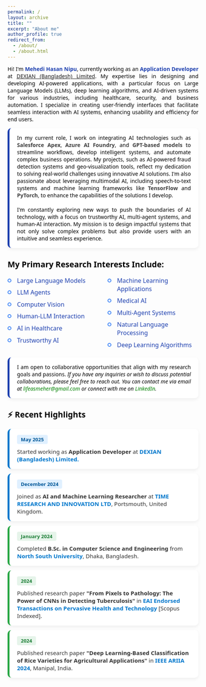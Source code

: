 ```yaml
---
permalink: /
layout: archive
title: ""
excerpt: "About me"
author_profile: true
redirect_from: 
  - /about/
  - /about.html
---
```


<span style="font-family: 'Segoe UI', sans-serif; color: black;">


<style>
  .news-wrapper {
    font-family: 'Segoe UI', sans-serif;
  }

  .news-card {
    background: #ffffff;
    border-radius: 10px;
    padding: 16px 20px;
    margin: 12px 0;
    box-shadow: 0 4px 10px rgba(0,0,0,0.06);
    transition: transform 0.2s ease;
  }

  .news-card:hover {
    transform: scale(1.015);
  }

  .news-date {
    font-weight: 600;
    padding: 3px 10px;
    border-radius: 4px;
    font-size: 13px;
    display: inline-block;
    margin-bottom: 6px;
  }

  .news-link {
    color: #0077cc;
    font-weight: 600;
    text-decoration: none;
  }

  .news-link:hover {
    text-decoration: underline;
  }

  .news-desc {
    color: #333;
    margin-top: 4px;
    font-size: 15px;
  }

  /* Color coding by year */
  .year-2025 {
    border-left: 5px solid #0077cc;
  }

  .year-2025 .news-date {
    background: #e0f0ff;
    color: #005799;
  }

  .year-2024 {
    border-left: 5px solid #28a745;
  }

  .year-2024 .news-date {
    background: #e6f4ea;
    color: #1b7e35;
  }

  .year-2023 {
    border-left: 5px solid #ff9800;
  }

  .year-2023 .news-date {
    background: #fff4e0;
    color: #d27b00;
  }

.info-wrapper {
  font-family: 'Segoe UI', sans-serif;
}

.info-card {
  background: #ffffff;
  border-radius: 10px;
  padding: 16px 20px;
  margin: 12px 0;
  box-shadow: 0 4px 10px rgba(0,0,0,0.06);
  border-left: 5px solid #1e40af; /* blue border */
}

/* Optional: You can define more themes like .info-2025 if needed */

</style>
<p style="text-align:justify; color:black; font-family:'Segoe UI', sans-serif;"> 
  Hi! I'm <strong style="color:#1e40af;">Mehedi Hasan Nipu</strong>, currently working as an 
  <strong style="color:#1e40af;">Application Developer</strong> at 
  <a href="https://www.linkedin.com/company/dexiansolutions/">DEXIAN (Bangladesh) Limited</a>. 
  My expertise lies in designing and developing AI-powered applications, with a particular focus on Large Language Models (LLMs), deep learning algorithms, and AI-driven systems for various industries, including healthcare, security, and business automation. I specialize in creating user-friendly interfaces that facilitate seamless interaction with AI systems, enhancing usability and efficiency for end users.
</p>

<div class="info-wrapper">
  <div class="info-card">
    <p style="text-align:justify; color:black; margin:0;">
      In my current role, I work on integrating AI technologies such as <span style="color:#3d3d3d; font-weight:bold;">Salesforce Apex</span>, <span style="color:#3d3d3d; font-weight:bold;">Azure AI Foundry</span>, and <span style="color:#3d3d3d; font-weight:bold;">GPT-based models</span> to streamline workflows, develop intelligent systems, and automate complex business operations. My projects, such as AI-powered fraud detection systems and geo-visualization tools, reflect my dedication to solving real-world challenges using innovative AI solutions. I'm also passionate about leveraging multimodal AI, including speech-to-text systems and machine learning frameworks like <span style="color:#3d3d3d; font-weight:bold;">TensorFlow</span> and <span style="color:#3d3d3d; font-weight:bold;">PyTorch</span>, to enhance the capabilities of the solutions I develop.
      <br><br>
      I'm constantly exploring new ways to push the boundaries of AI technology, with a focus on trustworthy AI, multi-agent systems, and human-AI interaction. My mission is to design impactful systems that not only solve complex problems but also provide users with an intuitive and seamless experience.
    </p>
  </div>
</div>

<style>
  .research-interests {
    margin: 1.5rem 0;
  }
  .research-grid {
    display: grid;
    grid-template-columns: repeat(2, 1fr);
    gap: 1.5rem;
  }

  .research-grid ul {
    list-style: none;
    padding: 0;
    margin: 0;
  }

  .research-grid li {
    position: relative;
    padding-left: 25px;
    margin-bottom: 0.6rem;
    font-size: 1rem;
    color: #1a1a1a;
  }

.research-grid li::before {
  content: '';
  position: absolute;
  left: 0;
  top: 6px;
  width: 10px;
  height: 10px;
  background: transparent;
  border: 2px solid #3b82f6;
  border-radius: 50%;
  box-sizing: border-box;
}


  .research-grid em {
    font-style: normal;
    color: #1e40af;
    font-weight: 500;
  }

  @media (max-width: 600px) {
    .research-grid li {
      font-size: 0.95rem;
    }

    .research-interests h2 {
      font-size: 1.4rem;
    }

    .research-grid {
      grid-template-columns: 1fr;
      gap: 1rem;
    }
  }
</style>

## My Primary Research Interests Include: 
<div class="research-grid">
<ul>
  <li><em>Large Language Models</em></li>
  <li><em>LLM Agents</em></li>
  <li><em>Computer Vision</em></li>
  <li><em>Human-LLM Interaction</em></li>
  <li><em>AI in Healthcare</em></li>
  <li><em>Trustworthy AI</em></li>
</ul>
<ul>
  <li><em>Machine Learning Applications</em></li>
  <li><em>Medical AI</em></li>
  <li><em>Multi-Agent Systems</em></li>
  <li><em>Natural Language Processing</em></li>
  <li><em>Deep Learning Algorithms</em></li>
</ul>
  </div>

<div class="info-wrapper">
  <div class="info-card">
    <p style="text-align:justify; color:black; margin:0;">
      I am open to collaborative opportunities that align with my research goals and passions. 
      <em>
        If you have any inquiries or wish to discuss potential collaborations, please feel free to reach out. You can contact me via email at 
        <a href="mailto:lifeasmeher@gmail.com" style="color:green; text-decoration:none;">lifeasmeher@gmail.com</a> or connect with me on 
        <a href="https://www.linkedin.com/in/notmeher4459/" style="color:green; text-decoration:none;">LinkedIn</a>.
      </em>
    </p>
  </div>
</div>


## ⚡ Recent Highlights
<div class="news-wrapper">

<!-- 2025 -->
<div class="news-card year-2025">
  <div class="news-date">May 2025</div>
  <div class="news-desc">
    Started working as <strong>Application Developer</strong> at 
    <a class="news-link" href="https://www.linkedin.com/company/dexiansolutions/" target="_blank">DEXIAN (Bangladesh) Limited.</a>
  </div>
</div>

<div class="news-card year-2025">
  <div class="news-date">December 2024</div>
  <div class="news-desc">
    Joined as <strong>AI and Machine Learning Researcher</strong> at 
    <a class="news-link" href="https://timerni.com/" target="_blank">TIME RESEARCH AND INNOVATION LTD</a>, Portsmouth, United Kingdom.
  </div>
</div>

<!-- 2024 -->
<div class="news-card year-2024">
  <div class="news-date">January 2024</div>
  <div class="news-desc">
    Completed <strong>B.Sc. in Computer Science and Engineering</strong> from 
    <a class="news-link" href="https://www.northsouth.edu/" target="_blank">North South University</a>, Dhaka, Bangladesh.
  </div>
</div>

<div class="news-card year-2024">
  <div class="news-date">2024</div>
  <div class="news-desc">
    Published research paper <strong>"From Pixels to Pathology: The Power of CNNs in Detecting Tuberculosis"</strong> in 
    <a class="news-link" href="https://publications.eai.eu/index.php/phat/article/view/5543" target="_blank">EAI Endorsed Transactions on Pervasive Health and Technology</a> [Scopus Indexed].
  </div>
</div>

<div class="news-card year-2024">
  <div class="news-date">2024</div>
  <div class="news-desc">
    Published research paper <strong>"Deep Learning-Based Classification of Rice Varieties for Agricultural Applications"</strong> in 
    <a class="news-link" href="https://ieeexplore.ieee.org/document/11051570" target="_blank">IEEE ARIIA 2024</a>, Manipal, India.
  </div>
</div>

</div>

</span>